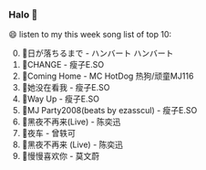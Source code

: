 

### Halo 👋

😄 listen to my this week song list of top 10:

0. 🌈日が落ちるまで - ハンバート ハンバート
1. 🌈CHANGE - 瘦子E.SO
2. 🌈Coming Home - MC HotDog 热狗/顽童MJ116
3. 🌈她没在看我 - 瘦子E.SO
4. 🌈Way Up - 瘦子E.SO
5. 🌈MJ Party2008(beats by ezasscul) - 瘦子E.SO
6. 🌈黑夜不再来(Live) - 陈奕迅
7. 🌈夜车 - 曾轶可
8. 🌈黑夜不再来 (Live) - 陈奕迅
9. 🌈慢慢喜欢你 - 莫文蔚

